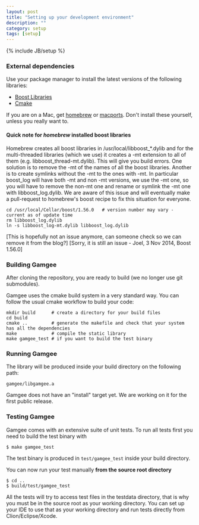 ```yaml
---
layout: post
title: "Setting up your development environment"
description: ""
category: setup
tags: [setup]
---
```

{% include JB/setup %}

### External dependencies

Use your package manager to install the latest versions of the following libraries:

  * [Boost Libraries](http://www.boost.org/)
  * [Cmake](http://www.cmake.org/)

If you are on a Mac, get [homebrew](http://brew.sh/) or [macports](http://www.macports.org/). Don't install these yourself, unless you really want to. 

#### Quick note for *homebrew* installed boost libraries

Homebrew creates all boost libraries in /usr/local/libboost_*.dylib and for the multi-threaded libraries (which we use) it creates a -mt extension to all of them (e.g. libboost_thread-mt.dylib). This will give you build errors. One solution is to remove the -mt of the names of all the boost libraries. Another is to create symlinks without the -mt to the ones with -mt. In particular boost_log will have both -mt and non -mt versions, we use the -mt one, so you will have to remove the non-mt one and rename or symlink the -mt one with libboost_log.dylib. We are aware of this issue and will eventually make a pull-request to homebrew's boost recipe to fix this situation for everyone.

	cd /usr/local/Cellar/boost/1.56.0	# version number may vary - current as of update time
	rm libboost_log.dylib
	ln -s libboost_log-mt.dylib libboost_log.dylib
	    
[This is hopefully not an issue anymore, can someone check so we can remove it from the blog?]
[Sorry, it is still an issue - Joel, 3 Nov 2014, Boost 1.56.0]

### Building Gamgee

After cloning the repository, you are ready to build (we no longer use git submodules).

Gamgee uses the cmake build system in a very standard way. You can follow the usual cmake workflow to build your code:

	mkdir build      # create a directory for your build files
	cd build     
	cmake ..         # generate the makefile and check that your system has all the dependencies
	make             # compile the static library
	make gamgee_test # if you want to build the test binary


### Running Gamgee

The library will be produced inside your build directory on the following path:

    gamgee/libgamgee.a

Gamgee does not have an "install" target yet. We are working on it for the first public release.


### Testing Gamgee

Gamgee comes with an extensive suite of unit tests. To run all tests first you need to build the test binary with 

    $ make gamgee_test

The test binary is produced in `test/gamgee_test` inside your build directory.

You can now run your test manually **from the source root directory**
    
    $ cd ..
    $ build/test/gamgee_test

All the tests will try to access test files in the testdata directory, that is why you must be in the source root as your working directory. You can set up your IDE to use that as your working directory and run tests directly from Clion/Eclipse/Xcode.
